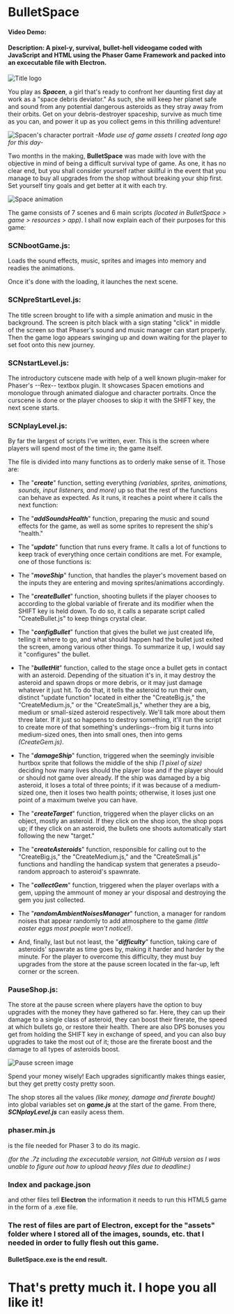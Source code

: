 # BulletSpace
#### Video Demo:  <Placeholder>
#### Description: A pixel-y, survival, bullet-hell videogame coded with JavaScript and HTML using the Phaser Game Framework and packed into an excecutable file with Electron. 

![Title logo](https://i.ibb.co/D1nKwvv/title.png)

You play as ***Spacen***, a girl that's ready to confront her daunting first day at work as a "space debris deviator." As such, she will keep her planet safe and sound from any potential dangerous asteroids as they stray away from their orbits. Get on your debris-destroyer spaceship, survive as much time as you can, and power it up as you collect gems in this thrilling adventure!

![Spacen's character portrait](https://i.ibb.co/R3Tvb9b/Spacen-Animsa.gif)
*-Made use of game assets I created long ago for this day-*

Two months in the making, **BulletSpace** was made with love with the objective in mind of being a difficult survival type of game. As one, it has no clear end, but you shall consider yourself rather skillful in the event that you manage to buy all upgrades from the shop without breaking your ship first. Set yourself tiny goals and get better at it with each try.

![Space animation](https://i.ibb.co/7W04BRX/Space-help-sprite-sheet.gif)

The game consists of 7 scenes and 6 main scripts *(located in BulletSpace > game > resources > app)*. I shall now explain each of their purposes for this game:

### SCNbootGame.js:
Loads the sound effects, music, sprites and images into memory and readies the animations. 

Once it's done with the loading, it launches the next scene.

### SCNpreStartLevel.js: 
The title screen brought to life with a simple animation and music in the background. The screen is pitch black with a sign stating "click" in middle of the screen so that Phaser's sound and music manager can start properly. Then the game logo appears swinging up and down waiting for the player to set foot onto this new journey.

### SCNstartLevel.js: 
The introductory cutscene made with help of a well known plugin-maker for Phaser's --Rex-- textbox plugin. It showcases Spacen emotions and monologue through animated dialogue and character portraits. Once the curscene is done or the player chooses to skip it with the SHIFT key, the next scene starts.

### SCNplayLevel.js:
By far the largest of scripts I've written, ever. This is the screen where players will spend most of the time in; the game itself. 

The file is divided into many functions as to orderly make sense of it. Those are:

- The "***create***" function, setting everything *(variables, sprites, animations, sounds, input listeners, and more)* up so that the rest of the functions can behave as expected. As it runs, it reaches a point where it calls the next function:


- The "***addSoundsHealth***" function, preparing the music and sound effects for the game, as well as some sprites to represent the ship's "health."


- The "***update***" function that runs every frame. It calls a lot of functions to keep track of everything once certain conditions are met. For example, one of those functions is:


- The "***moveShip***" function, that handles the player's movement based on the inputs they are entering and moving sprites/animations accordingly. 


- The "***createBullet***" function, shooting bullets if the player chooses to according to the global variable of firerate and its modifier when the SHIFT key is held down. To do so, it calls a separate script called "CreateBullet.js" to keep things crystal clear.


- The "***configBullet***" function that gives the bullet we just created life, telling it where to go, and what should happen had the bullet just exited the screen, among various other things. To summarize it up, I would say it "configures" the bullet.


- The "***bulletHit***" function, called to the stage once a bullet gets in contact with an asteroid. Depending of the situation it's in, it may destroy the asteroid and spawn drops or more debris, or it may just damage whatever it just hit. To do that, it tells the asteroid to run their own, distinct "update function" located in either the "CreateBig.js," the "CreateMedium.js," or the "CreateSmall.js," whether they are a big, medium or small-sized asteroid respectively. We'll talk more about them three later. If it just so happens to destroy something, it'll run the script to create more of that something's underlings--from big it turns into medium-sized ones, then into small ones, then into gems *(CreateGem.js)*.


- The "***damageShip***" function, triggered when the seemingly invisible hurtbox sprite that follows the middle of the ship *(1 pixel of size)* deciding how many lives should the player lose and if the player should or should not game over already. If the ship was damaged by a big asteroid, it loses a total of three points; if it was because of a medium-sized one, then it loses two health points; otherwise, it loses just one point of a maximum twelve you can have.


- The "***createTarget***" function, triggered when the player clicks on an object, mostly an asteroid. If they click on the shop icon, the shop pops up; if they click on an asteroid, the bullets one shoots automatically start following the new "target."


- The "***createAsteroids***" function, responsible for calling out to the "CreateBig.js," the "CreateMedium.js," and the "CreateSmall.js" functions and handling the handicap system that generates a pseudo-random approach to asteroid's spawnrate. 


- The "***collectGem***" function, triggered when the player overlaps with a gem, upping the ammount of money ar your disposal and destroying the gem you just collected.


- The "***randomAmbientNoisesManager***" function, a manager for random noises that appear randomly to add atmosphere to the game *(little easter eggs most poeple won't notice!)*.


- And, finally, last but not least, the "***difficulty***" function, taking care of asteroids' spawrate as time goes by, making it harder and harder by the minute. For the player to overcome this difficulty, they must buy upgrades from the store at the pause screen located in the far-up, left corner or the screen.

### PauseShop.js:
The store at the pause screen where players have the option to buy upgrades with the money they have gathered so far. Here, they can up their damage to a single class of asteroid, they can boost their firerate, the speed at which bullets go, or restore their health. There are also DPS bonuses you get from holding the SHIFT key in exchange of speed, and you can also buy upgrades to take the most out of it; those are the firerate boost and the damage to all types of asteroids boost.

![Pause screen image](https://i.ibb.co/926hGWm/pause-screen.png)

Spend your money wisely! Each upgrades significantly makes things easier, but they get pretty costy pretty soon.

The shop stores all the values *(like money, damage and firerate bought)* into global variables set on ***game.js*** at the start of the game. From there, ***SCNplayLevel.js*** can easily acess them.

### phaser.min.js
is the file needed for Phaser 3 to do its magic.


*(for the .7z including the excecutable version, not GitHub version as I was unable to figure out how to upload heavy files due to deadline:)*
### Index and package.json
and other files tell **Electron** the information it needs to run this HTML5 game in the form of a .exe file.

### The rest of files are part of Electron, except for the "assets" folder where I stored all of the images, sounds, etc. that I needed in order to fully flesh out this game.

#### BulletSpace.exe is the end result.

# That's pretty much it. I hope you all like it!
